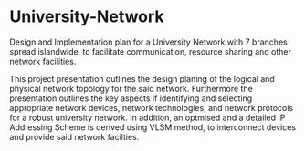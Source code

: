 # University-Network
Design and Implementation plan for a University Network with 7 branches spread islandwide, to facilitate communication, resource sharing and other network facilities.

This project presentation outlines the design planing of the logical and physical network topology for the said network. Furthermore the presentation outlines the key aspects if identifying and selecting appropriate network devices, network technologies, and network protocols for a robust university network. In addition, an optmised and a detailed IP Addressing Scheme is derived using VLSM method, to interconnect devices and provide said network facilties.
